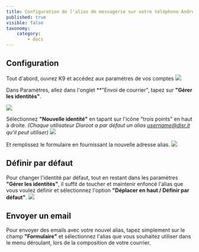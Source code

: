 ```yaml
---
title: Configuration de l'alias de messagerie sur votre téléphone Android (K9)
published: true
visible: false
taxonomy:
    category:
        - docs
---
```


## Configuration
Tout d'abord, ouvrez K9 et accédez aux paramètres de vos comptes
![](en/identity_settings.png)

Dans Paramètres, allez dans l'onglet **"Envoi de courrier", tapez sur **"Gérer les identités"**.

![](en/identity_settings2.png)

Sélectionnez **"Nouvelle identité"** en tapant sur l'icône "trois points" en haut à droite.
*(Chaque utilisateur Disroot a par défaut un alias username@disr.it qu'il peut utiliser)*
![](en/identity_settings3.gif)

Et remplissez le formulaire en fournissant la nouvelle adresse alias.
![](en/identity_settings4.png)

## Définir par défaut
Pour changer l'identité par défaut, tout en restant dans les paramètres **"Gérer les identités"**, il suffit de toucher et maintenir enfoncé l'alias que vous voulez définir et sélectionnez l'option **"Déplacer en haut / Définir par défaut"**.
![](en/identity_settings5.png)

## Envoyer un email
Pour envoyer des emails avec votre nouvel alias, tapez simplement sur le champ **"Formulaire"** et sélectionnez l'alias que vous souhaitez utiliser dans le menu déroulant, lors de la composition de votre courrier.
